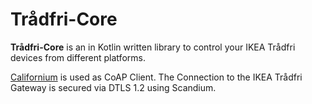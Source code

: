 # Trådfri-Core

**Trådfri-Core** is an in Kotlin written library to control your IKEA Trådfri devices from different platforms.

[Californium](https://www.eclipse.org/californium/) is used as CoAP Client. The Connection to the IKEA Trådfri Gateway is secured via DTLS 1.2 using Scandium.